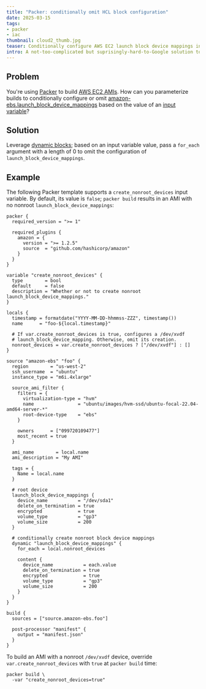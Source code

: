 ```yaml
---
title: "Packer: conditionally omit HCL block configuration"
date: 2025-03-15
tags:
- packer
- iac
thumbnail: cloud2_thumb.jpg
teaser: Conditionally configure AWS EC2 launch block device mappings in a Packer template.
intro: A not-too-complicated but suprisingly-hard-to-Google solution to a not-unusual need.
---
```


## Problem

You're using [Packer](https://www.packer.io/) to build [AWS EC2 AMIs](https://docs.aws.amazon.com/AWSEC2/latest/UserGuide/AMIs.html). How can you
parameterize builds to conditionally configure or omit [amazon-ebs.launch_block_device_mappings](https://developer.hashicorp.com/packer/integrations/hashicorp/amazon/latest/components/builder/ebs#ebs-specific-configuration-reference)
based on the value of an [input variable](https://developer.hashicorp.com/packer/guides/hcl/variables)?

## Solution

Leverage [dynamic blocks](https://developer.hashicorp.com/packer/docs/templates/hcl_templates/expressions#dynamic-blocks); based on an input variable value, pass a `for_each` argument with a length of 0 to omit the configuration of `launch_block_device_mappings`.

## Example

The following Packer template supports a `create_nonroot_devices` input variable.
By default, its value is `false`; `packer build` results in an AMI with no
nonroot `launch_block_device_mappings`:

```hcl
packer {
  required_version = ">= 1"

  required_plugins {
    amazon = {
      version = ">= 1.2.5"
      source  = "github.com/hashicorp/amazon"
    }
  }
}

variable "create_nonroot_devices" {
  type        = bool
  default     = false
  description = "Whether or not to create nonroot launch_block_device_mappings."
}

locals {
  timestamp = formatdate("YYYY-MM-DD-hhmmss-ZZZ", timestamp())
  name      = "foo-${local.timestamp}"

  # If var.create_nonroot_devices is true, configures a /dev/xvdf
  # launch_block_device_mapping. Otherwise, omit its creation.
  nonroot_devices = var.create_nonroot_devices ? ["/dev/xvdf"] : []
}

source "amazon-ebs" "foo" {
  region        = "us-west-2"
  ssh_username  = "ubuntu"
  instance_type = "m6i.4xlarge"

  source_ami_filter {
    filters = {
      virtualization-type = "hvm"
      name                = "ubuntu/images/hvm-ssd/ubuntu-focal-22.04-amd64-server-*"
      root-device-type    = "ebs"
    }

    owners      = ["099720109477"]
    most_recent = true
  }

  ami_name        = local.name
  ami_description = "My AMI"

  tags = {
    Name = local.name
  }

  # root device
  launch_block_device_mappings {
    device_name           = "/dev/sda1"
    delete_on_termination = true
    encrypted             = true
    volume_type           = "gp3"
    volume_size           = 200
  }

  # conditionally create nonroot block device mappings
  dynamic "launch_block_device_mappings" {
    for_each = local.nonroot_devices

    content {
      device_name           = each.value
      delete_on_termination = true
      encrypted             = true
      volume_type           = "gp3"
      volume_size           = 200
    }
  }
}

build {
  sources = ["source.amazon-ebs.foo"]

  post-processor "manifest" {
    output = "manifest.json"
  }
}
```

To build an AMI with a nonroot `/dev/xvdf` device, override `var.create_nonroot_devices`
with `true` at `packer build` time:

```
packer build \
  -var "create_nonroot_devices=true"
```
